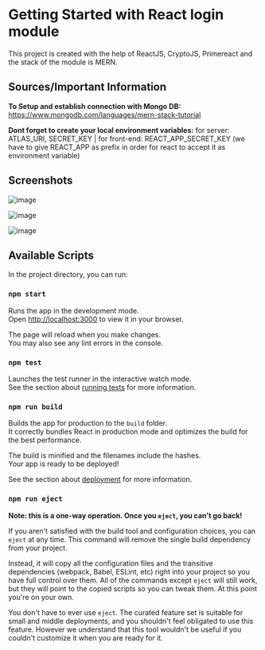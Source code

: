 # Getting Started with React login module

This project is created with the help of ReactJS, CryptoJS, Primereact and the stack of the module is MERN.

## Sources/Important Information
**To Setup and establish connection with Mongo DB:**
https://www.mongodb.com/languages/mern-stack-tutorial

**Dont forget to create your local environment variables:** for server: ATLAS_URI, SECRET_KEY | for front-end: REACT_APP_SECRET_KEY (we have to give REACT_APP as prefix in order for react to accept it as environment variable)


## Screenshots
![image](https://github.com/pramath98/react-login-module/assets/30391687/62b025b3-ff79-4b1d-8f98-ed42fde68c85)

![image](https://github.com/pramath98/react-login-module/assets/30391687/7676a5d2-598b-4c24-8e7a-91c0cb032284)

![image](https://github.com/pramath98/react-login-module/assets/30391687/4e3d77cb-c059-47a6-9459-7b0f6bb8b1cc)

## Available Scripts

In the project directory, you can run:

### `npm start`

Runs the app in the development mode.\
Open [http://localhost:3000](http://localhost:3000) to view it in your browser.

The page will reload when you make changes.\
You may also see any lint errors in the console.

### `npm test`

Launches the test runner in the interactive watch mode.\
See the section about [running tests](https://facebook.github.io/create-react-app/docs/running-tests) for more information.

### `npm run build`

Builds the app for production to the `build` folder.\
It correctly bundles React in production mode and optimizes the build for the best performance.

The build is minified and the filenames include the hashes.\
Your app is ready to be deployed!

See the section about [deployment](https://facebook.github.io/create-react-app/docs/deployment) for more information.

### `npm run eject`

**Note: this is a one-way operation. Once you `eject`, you can't go back!**

If you aren't satisfied with the build tool and configuration choices, you can `eject` at any time. This command will remove the single build dependency from your project.

Instead, it will copy all the configuration files and the transitive dependencies (webpack, Babel, ESLint, etc) right into your project so you have full control over them. All of the commands except `eject` will still work, but they will point to the copied scripts so you can tweak them. At this point you're on your own.

You don't have to ever use `eject`. The curated feature set is suitable for small and middle deployments, and you shouldn't feel obligated to use this feature. However we understand that this tool wouldn't be useful if you couldn't customize it when you are ready for it.


